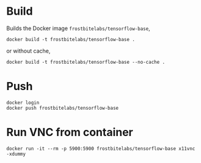 # Build

Builds the Docker image `frostbitelabs/tensorflow-base`,

    docker build -t frostbitelabs/tensorflow-base .

or without cache,

    docker build -t frostbitelabs/tensorflow-base --no-cache .

# Push

    docker login
    docker push frostbitelabs/tensorflow-base

# Run VNC from container

    docker run -it --rm -p 5900:5900 frostbitelabs/tensorflow-base x11vnc -xdummy
